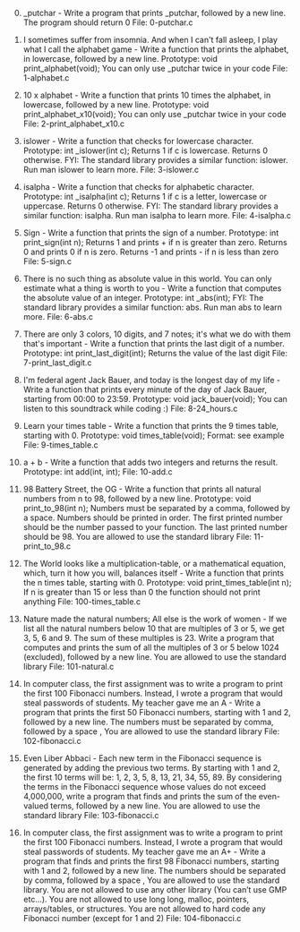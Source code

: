 0. _putchar - Write a program that prints _putchar, followed by a new line. The program should return 0
File: 0-putchar.c

1. I sometimes suffer from insomnia. And when I can't fall asleep, I play what I call the alphabet game - Write a function that prints the alphabet, in lowercase, followed by a new line. Prototype: void print_alphabet(void); You can only use _putchar twice in your code
File: 1-alphabet.c

2. 10 x alphabet - Write a function that prints 10 times the alphabet, in lowercase, followed by a new line. Prototype: void print_alphabet_x10(void); You can only use _putchar twice in your code
File: 2-print_alphabet_x10.c

3. islower - Write a function that checks for lowercase character. Prototype: int _islower(int c);
Returns 1 if c is lowercase. Returns 0 otherwise. FYI: The standard library provides a similar function: islower. Run man islower to learn more.
File: 3-islower.c

4. isalpha - Write a function that checks for alphabetic character. Prototype: int _isalpha(int c); Returns 1 if c is a letter, lowercase or uppercase. Returns 0 otherwise. FYI: The standard library provides a similar function: isalpha. Run man isalpha to learn more.
File: 4-isalpha.c

5. Sign - Write a function that prints the sign of a number. Prototype: int print_sign(int n); Returns 1 and prints + if n is greater than zero. Returns 0 and prints 0 if n is zero. Returns -1 and prints - if n is less than zero
File: 5-sign.c

6. There is no such thing as absolute value in this world. You can only estimate what a thing is worth to you - Write a function that computes the absolute value of an integer. Prototype: int _abs(int); FYI: The standard library provides a similar function: abs. Run man abs to learn more.
File: 6-abs.c

7. There are only 3 colors, 10 digits, and 7 notes; it's what we do with them that's important - Write a function that prints the last digit of a number. Prototype: int print_last_digit(int); Returns the value of the last digit
File: 7-print_last_digit.c

8. I'm federal agent Jack Bauer, and today is the longest day of my life - Write a function that prints every minute of the day of Jack Bauer, starting from 00:00 to 23:59. Prototype: void jack_bauer(void); You can listen to this soundtrack while coding :)
File: 8-24_hours.c

9. Learn your times table - Write a function that prints the 9 times table, starting with 0. Prototype: void times_table(void); Format: see example
File: 9-times_table.c

10. a + b - Write a function that adds two integers and returns the result. Prototype: int add(int, int);
File: 10-add.c

11. 98 Battery Street, the OG - Write a function that prints all natural numbers from n to 98, followed by a new line. Prototype: void print_to_98(int n); Numbers must be separated by a comma, followed by a space. Numbers should be printed in order. The first printed number should be the number passed to your function. The last printed number should be 98. You are allowed to use the standard library
File: 11-print_to_98.c

12. The World looks like a multiplication-table, or a mathematical equation, which, turn it how you will, balances itself - Write a function that prints the n times table, starting with 0. Prototype: void print_times_table(int n); If n is greater than 15 or less than 0 the function should not print anything
File: 100-times_table.c

13. Nature made the natural numbers; All else is the work of women - If we list all the natural numbers below 10 that are multiples of 3 or 5, we get 3, 5, 6 and 9. The sum of these multiples is 23. Write a program that computes and prints the sum of all the multiples of 3 or 5 below 1024 (excluded), followed by a new line. You are allowed to use the standard library
File: 101-natural.c

14. In computer class, the first assignment was to write a program to print the first 100 Fibonacci numbers. Instead, I wrote a program that would steal passwords of students. My teacher gave me an A - Write a program that prints the first 50 Fibonacci numbers, starting with 1 and 2, followed by a new line.
The numbers must be separated by comma, followed by a space ,  You are allowed to use the standard library
File: 102-fibonacci.c

15. Even Liber Abbaci - Each new term in the Fibonacci sequence is generated by adding the previous two terms. By starting with 1 and 2, the first 10 terms will be: 1, 2, 3, 5, 8, 13, 21, 34, 55, 89. By considering the terms in the Fibonacci sequence whose values do not exceed 4,000,000, write a program that finds and prints the sum of the even-valued terms, followed by a new line. You are allowed to use the standard library
File: 103-fibonacci.c

16. In computer class, the first assignment was to write a program to print the first 100 Fibonacci numbers. Instead, I wrote a program that would steal passwords of students. My teacher gave me an A+ - Write a program that finds and prints the first 98 Fibonacci numbers, starting with 1 and 2, followed by a new line. The numbers should be separated by comma, followed by a space , You are allowed to use the standard library. You are not allowed to use any other library (You can’t use GMP etc…). You are not allowed to use long long, malloc, pointers, arrays/tables, or structures. You are not allowed to hard code any Fibonacci number (except for 1 and 2)
File: 104-fibonacci.c

